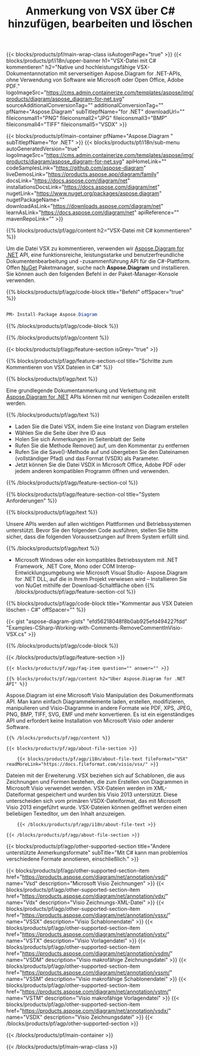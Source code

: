 ﻿---
title: Anmerkung von VSX über C# hinzufügen, bearbeiten und löschen 
weight: 3050
url: /de/net/annotation/vsx/ 
description: C#-Quellcode zum Kommentieren der Datei VSX auf den Plattformen .NET Framework, .NET Core, Mono.
---
{{< blocks/products/pf/main-wrap-class isAutogenPage="true" >}}
{{< blocks/products/pf/i18n/upper-banner h1="VSX-Datei mit C# kommentieren" h2="Native und hochleistungsfähige VSX-Dokumentannotation mit serverseitigen Aspose.Diagram for .NET-APIs, ohne Verwendung von Software wie Microsoft oder Open Office, Adobe PDF." logoImageSrc="https://cms.admin.containerize.com/templates/aspose/img/products/diagram/aspose_diagram-for-net.svg" sourceAdditionalConversionTag="" additionalConversionTag="" pfName="Aspose.Diagram" subTitlepfName="for .NET" downloadUrl="" fileiconsmall1="PNG" fileiconsmall2="JPG" fileiconsmall3="BMP" fileiconsmall4="TIFF" fileiconsmall5="VSDX" >}}

{{< blocks/products/pf/main-container pfName="Aspose.Diagram " subTitlepfName="for .NET" >}}
{{< blocks/products/pf/i18n/sub-menu autoGeneratedVersion="true" logoImageSrc="https://cms.admin.containerize.com/templates/aspose/img/products/diagram/aspose_diagram-for-net.svg" apiHomeLink="" codeSamplesLink="https://github.com/aspose-diagram" liveDemosLink="https://products.aspose.app/diagram/family" docsLink="https://docs.aspose.com/diagram/net" installationsDocsLink="https://docs.aspose.com/diagram/net" nugetLink="https://www.nuget.org/packages/aspose.diagram" nugetPackageName="" downloadAsLink="https://downloads.aspose.com/diagram/net" learnAsLink="https://docs.aspose.com/diagram/net" apiReference="" mavenRepoLink="" >}}

{{% blocks/products/pf/agp/content h2="VSX-Datei mit C# kommentieren" %}}

 Um die Datei VSX zu kommentieren, verwenden wir
 [Aspose.Diagram for .NET](https://products.aspose.com/diagram/net) 
 API, eine funktionsreiche, leistungsstarke und benutzerfreundliche Dokumentenbearbeitung und -zusammenführung API für die C#-Plattform. Offen
 [NuGet](https://www.nuget.org/packages/aspose.diagram) 
 Paketmanager, suche nach
 **Aspose.Diagram** 
 und installieren. Sie können auch den folgenden Befehl in der Paket-Manager-Konsole verwenden.

{{% blocks/products/pf/agp/code-block title="Befehl" offSpacer="true" %}}

```cs

PM> Install-Package Aspose.Diagram


```

{{% /blocks/products/pf/agp/code-block %}}

{{% /blocks/products/pf/agp/content %}}

{{< blocks/products/pf/agp/feature-section isGrey="true" >}}

{{% blocks/products/pf/agp/feature-section-col title="Schritte zum Kommentieren von VSX Dateien in C#" %}}

{{% blocks/products/pf/agp/text %}}

 Eine grundlegende Dokumentanmerkung und Verkettung mit
 [Aspose.Diagram for .NET](https://products.aspose.com/diagram/net) 
 APIs können mit nur wenigen Codezeilen erstellt werden.

{{% /blocks/products/pf/agp/text %}}

+ Laden Sie die Datei VSX, indem Sie eine Instanz von Diagram erstellen
+ Wählen Sie die Seite über ihre ID aus
+ Holen Sie sich Anmerkungen im Seitenblatt der Seite
+ Rufen Sie die Methode Remove() auf, um den Kommentar zu entfernen
+ Rufen Sie die Save()-Methode auf und übergeben Sie den Dateinamen (vollständiger Pfad) und das Format (VSDX) als Parameter.
+ Jetzt können Sie die Datei VSDX in Microsoft Office, Adobe PDF oder jedem anderen kompatiblen Programm öffnen und verwenden.

{{% /blocks/products/pf/agp/feature-section-col %}}

{{% blocks/products/pf/agp/feature-section-col title="System Anforderungen" %}}

{{% blocks/products/pf/agp/text %}}

 Unsere APIs werden auf allen wichtigen Plattformen und Betriebssystemen unterstützt. Bevor Sie den folgenden Code ausführen, stellen Sie bitte sicher, dass die folgenden Voraussetzungen auf Ihrem System erfüllt sind.

{{% /blocks/products/pf/agp/text %}}

- Microsoft Windows oder ein kompatibles Betriebssystem mit .NET Framework, .NET Core, Mono oder COM Interop- Entwicklungsumgebung wie Microsoft Visual Studio- Aspose.Diagram for .NET DLL, auf die in Ihrem Projekt verwiesen wird – Installieren Sie von NuGet mithilfe der Download-Schaltfläche oben
{{% /blocks/products/pf/agp/feature-section-col %}}

{{% blocks/products/pf/agp/code-block title="Kommentar aus VSX Dateien löschen - C#" offSpacer="" %}}

{{< gist "aspose-diagram-gists" "efd56218048f8b0ab925efd494227fdd" "Examples-CSharp-Working-with-Comments-RemoveCommentInVisio-VSX.cs" >}}


{{% /blocks/products/pf/agp/code-block %}}

{{< /blocks/products/pf/agp/feature-section >}}

    {{< blocks/products/pf/agp/faq-item question="" answer="" >}}
 

<!-- aboutfile Starts -->

    {{% blocks/products/pf/agp/content h2="Über Aspose.Diagram for .NET API" %}}

 Aspose.Diagram ist eine Microsoft Visio Manipulation des Dokumentformats API. Man kann einfach Diagrammelemente laden, erstellen, modifizieren, manipulieren und Visio-Diagramme in andere Formate wie PDF, XPS, JPEG, PNG, BMP, TIFF, SVG, EMF und mehr konvertieren. Es ist ein eigenständiges API und erfordert keine Installation von Microsoft Visio oder anderer Software.  


    {{% /blocks/products/pf/agp/content %}}

    {{< blocks/products/pf/agp/about-file-section >}}

        {{< blocks/products/pf/agp/i18n/about-file-text fileFormat="VSX" readMoreLink="https://docs.fileformat.com/visio/vsx/" >}}
Dateien mit der Erweiterung .VSX beziehen sich auf Schablonen, die aus Zeichnungen und Formen bestehen, die zum Erstellen von Diagrammen in Microsoft Visio verwendet werden. VSX-Dateien werden im XML-Dateiformat gespeichert und wurden bis Visio 2013 unterstützt. Diese unterscheiden sich vom primären VSDX-Dateiformat, das mit Microsoft Visio 2013 eingeführt wurde. VSX-Dateien können geöffnet werden einen beliebigen Texteditor, um den Inhalt anzuzeigen. 

        {{< /blocks/products/pf/agp/i18n/about-file-text >}}

    {{< /blocks/products/pf/agp/about-file-section >}}

<!-- aboutfile Ends -->

{{< blocks/products/pf/agp/other-supported-section title="Andere unterstützte Anmerkungsformate" subTitle="Mit C# kann man problemlos verschiedene Formate annotieren, einschließlich." >}}

{{< blocks/products/pf/agp/other-supported-section-item href="https://products.aspose.com/diagram/net/annotation/vsd/" name="Vsd" description="Microsoft Visio Zeichnungen" >}}
{{< blocks/products/pf/agp/other-supported-section-item href="https://products.aspose.com/diagram/net/annotation/vdx/" name="Vdx" description="Visio Zeichnungs-XML-Datei" >}}
{{< blocks/products/pf/agp/other-supported-section-item href="https://products.aspose.com/diagram/net/annotation/vssx/" name="VSSX" description="Visio Schablonendatei" >}}
{{< blocks/products/pf/agp/other-supported-section-item href="https://products.aspose.com/diagram/net/annotation/vstx/" name="VSTX" description="Visio Vorlagendatei" >}}
{{< blocks/products/pf/agp/other-supported-section-item href="https://products.aspose.com/diagram/net/annotation/vsdm/" name="VSDM" description="Visio makrofähige Zeichnungsdatei" >}}
{{< blocks/products/pf/agp/other-supported-section-item href="https://products.aspose.com/diagram/net/annotation/vssm/" name="VSSM" description="Visio makrofähige Schablonendatei" >}}
{{< blocks/products/pf/agp/other-supported-section-item href="https://products.aspose.com/diagram/net/annotation/vstm/" name="VSTM" description="Visio makrofähige Vorlagendatei" >}}
{{< blocks/products/pf/agp/other-supported-section-item href="https://products.aspose.com/diagram/net/annotation/vsdx/" name="VSDX" description="Visio Zeichnungsdatei" >}}
{{< /blocks/products/pf/agp/other-supported-section >}}

{{< /blocks/products/pf/main-container >}}
    
{{< /blocks/products/pf/main-wrap-class >}}